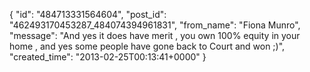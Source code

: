  {
   "id": "484713331564604",
   "post_id": "462493170453287_484074394961831",
   "from_name": "Fiona Munro",
   "message": "And yes it does have merit , you own 100% equity in your home , and yes some people have gone back to Court and won ;)",
   "created_time": "2013-02-25T00:13:41+0000"
 }
